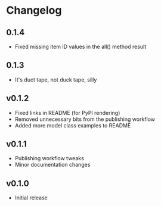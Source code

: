 # Changelog

## 0.1.4

- Fixed missing item ID values in the all() method result

## 0.1.3

- It's duct tape, not duck tape, silly

## v0.1.2

- Fixed links in README (for PyPI rendering)
- Removed unnecessary bits from the publishing workflow
- Added more model class examples to README

## v0.1.1

- Publishing workflow tweaks
- Minor documentation changes

## v0.1.0

- Initial release
